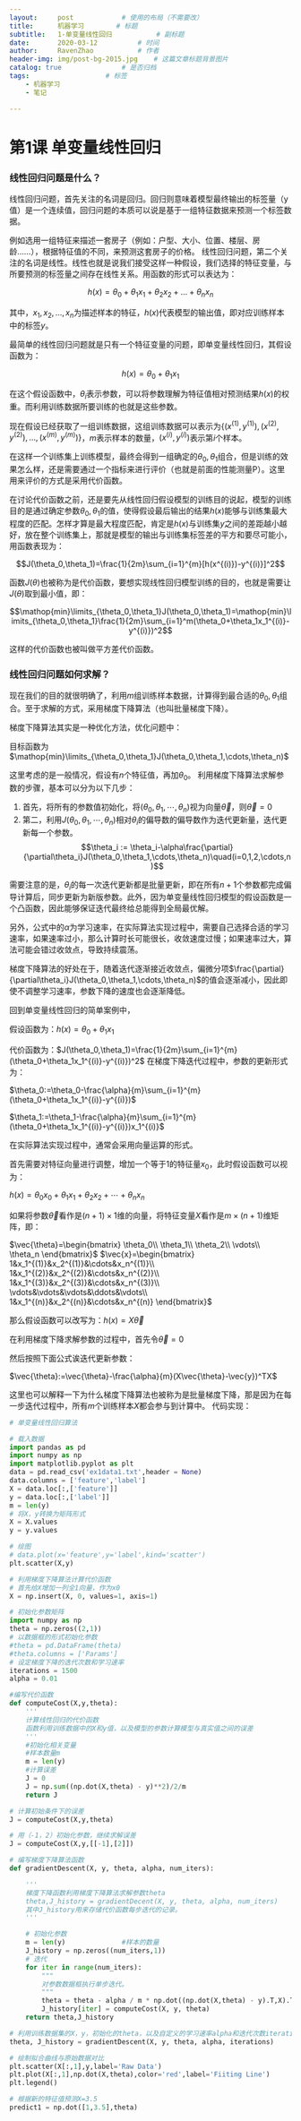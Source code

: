 ```yaml
---
layout:     post  			# 使用的布局（不需要改）
title:      机器学习		# 标题 
subtitle:   1-单变量线性回归    		# 副标题
date:       2020-03-12			# 时间
author:     RavenZhao	 		# 作者
header-img: img/post-bg-2015.jpg 	# 这篇文章标题背景图片
catalog: true 				# 是否归档
tags:					# 标签
    - 机器学习
    - 笔记

---
```


# 第1课 单变量线性回归

### 线性回归问题是什么？
线性回归问题，首先关注的名词是回归。回归则意味着模型最终输出的标签量（y值）是一个连续值，回归问题的本质可以说是基于一组特征数据来预测一个标签数据。

例如选用一组特征来描述一套房子（例如：户型、大小、位置、楼层、房龄……），根据特征值的不同，来预测这套房子的价格。
线性回归问题，第二个关注的名词是线性。线性也就是说我们接受这样一种假设，我们选择的特征变量，与所要预测的标签量之间存在线性关系。用函数的形式可以表达为：

$$h(x)=\theta_0+\theta_1x_1+\theta_2x_2+\ldots+\theta_nx_n$$

其中，${x_1,x_2,\ldots,x_n}$为描述样本的特征，$h(x)$代表模型的输出值，即对应训练样本中的标签$y$。

最简单的线性回归问题就是只有一个特征变量的问题，即单变量线性回归，其假设函数为：

$$h(x)=\theta_0+\theta_1x_1$$

在这个假设函数中，$\theta_i$表示参数，可以将参数理解为特征值相对预测结果$h(x)$的权重。而利用训练数据所要训练的也就是这些参数。

现在假设已经获取了一组训练数据，这组训练数据可以表示为$\{(x^{(1)},y^{(1)}),(x^{(2)},y^{(2)}),\ldots,(x^{(m)},y^{(m)})\}$，$m$表示样本的数量，$(x^{(i)},y^{(i)})$表示第$i$个样本。

在这样一个训练集上训练模型，最终会得到一组确定的$\theta_0,\theta_1$组合，但是训练的效果怎么样，还是需要通过一个指标来进行评价（也就是前面的性能测量P）。这里用来评价的方式是采用代价函数。

在讨论代价函数之前，还是要先从线性回归假设模型的训练目的说起，模型的训练目的是通过确定参数$\theta_0,\theta_1$的值，使得假设最后输出的结果$h(x)$能够与训练集最大程度的匹配。怎样才算是最大程度匹配，肯定是$h(x)$与训练集$y$之间的差距越小越好，放在整个训练集上，那就是模型的输出与训练集标签差的平方和要尽可能小，用函数表现为：

$$J(\theta_0,\theta_1)=\frac{1}{2m}\sum_{i=1}^{m}[h(x^{(i)})-y^{(i)}]^2$$

函数$J(\theta)$也被称为是代价函数，要想实现线性回归模型训练的目的，也就是需要让$J(\theta)$取到最小值，即：

$$\mathop{min}\limits_{\theta_0,\theta_1}J(\theta_0,\theta_1)=\mathop{min}\limits_{\theta_0,\theta_1}\frac{1}{2m}\sum_{i=1}^m(\theta_0+\theta_1x_1^{(i)}-y^{(i)})^2$$

这样的代价函数也被叫做平方差代价函数。

### 线性回归问题如何求解？
现在我们的目的就很明确了，利用$m$组训练样本数据，计算得到最合适的$\theta_0,\theta_1$组合。至于求解的方式，采用梯度下降算法（也叫批量梯度下降）。

梯度下降算法其实是一种优化方法，优化问题中：

目标函数为$\mathop{min}\limits_{\theta_0,\theta_1}J(\theta_0,\theta_1,\cdots,\theta_n)$

这里考虑的是一般情况，假设有$n$个特征值，再加$\theta_0$。
利用梯度下降算法求解参数的步骤，基本可以分为以下几步：

1. 首先，将所有的参数值初始化，将$(\theta_0,\theta_1,\cdots,\theta_n)$视为向量$\vec{\theta}$，则$\vec{\theta}=0$
2. 第二，利用$J(\theta_0,\theta_1,\cdots,\theta_n)$相对$\theta_i$的偏导数的偏导数作为迭代更新量，迭代更新每一个参数。
$$\theta_i := \theta_i-\alpha\frac{\partial}{\partial\theta_i}J(\theta_0,\theta_1,\cdots,\theta_n)\quad(i=0,1,2,\cdots,n)$$

需要注意的是，$\theta_i$的每一次迭代更新都是批量更新，即在所有$n+1$个参数都完成偏导计算后，同步更新为新版参数。此外，因为单变量线性回归模型的假设函数是一个凸函数，因此能够保证迭代最终给总能得到全局最优解。

另外，公式中的$\alpha$为学习速率，在实际算法实现过程中，需要自己选择合适的学习速率，如果速率过小，那么计算时长可能很长，收敛速度过慢；如果速率过大，算法可能会错过收敛点，导致持续震荡。

梯度下降算法的好处在于，随着迭代逐渐接近收敛点，偏微分项$\frac{\partial}{\partial\theta_i}J(\theta_0,\theta_1,\cdots,\theta_n)$的值会逐渐减小，因此即使不调整学习速率，参数下降的速度也会逐渐降低。

回到单变量线性回归的简单案例中，

假设函数为：$h(x)=\theta_0+\theta_1x_1$

代价函数为：$J(\theta_0,\theta_1)=\frac{1}{2m}\sum_{i=1}^{m}(\theta_0+\theta_1x_1^{(i)}-y^{(i)})^2$
在梯度下降迭代过程中，参数的更新形式为：

$\theta_0:=\theta_0-\frac{\alpha}{m}\sum_{i=1}^{m}(\theta_0+\theta_1x_1^{(i)}-y^{(i)})$

$\theta_1:=\theta_1-\frac{\alpha}{m}\sum_{i=1}^{m}(\theta_0+\theta_1x_1^{(i)}-y^{(i)})x_1^{(i)}$

在实际算法实现过程中，通常会采用向量运算的形式。

首先需要对特征向量进行调整，增加一个等于1的特征量$x_0$，此时假设函数可以视为：

$h(x)=\theta_0x_0+\theta_1x_1+\theta_2x_2+\cdots+\theta_nx_n$

如果将参数$\vec{\theta}$看作是$(n+1)\times1$维的向量，将特征变量$X$看作是$m\times(n+1)$维矩阵，即：

$\vec{\theta}=\begin{bmatrix}
\theta_0\\
\theta_1\\
\theta_2\\
\vdots\\
\theta_n    
\end{bmatrix}$
$\vec{x}=\begin{bmatrix}
1&x_1^{(1)}&x_2^{(1)}&\cdots&x_n^{(1)}\\
1&x_1^{(2)}&x_2^{(2)}&\cdots&x_n^{(2)}\\
1&x_1^{(3)}&x_2^{(3)}&\cdots&x_n^{(3)}\\
\vdots&\vdots&\vdots&\ddots&\vdots\\
1&x_1^{(n)}&x_2^{(n)}&\cdots&x_n^{(n)}    
\end{bmatrix}$

那么假设函数可以改写为：$h(x)=X\vec{\theta}$

在利用梯度下降求解参数的过程中，首先令$\vec{\theta}=0$

然后按照下面公式诶迭代更新参数：

$\vec{\theta}:=\vec{\theta}-\frac{\alpha}{m}(X\vec{\theta}-\vec{y})^TX$

这里也可以解释一下为什么梯度下降算法也被称为是批量梯度下降，那是因为在每一步迭代过程中，所有$m$个训练样本$X$都会参与到计算中。
代码实现：
```Python
# 单变量线性回归算法

# 载入数据
import pandas as pd
import numpy as np
import matplotlib.pyplot as plt
data = pd.read_csv('ex1data1.txt',header = None)
data.columns = ['feature','label']
X = data.loc[:,['feature']]
y = data.loc[:,['label']]
m = len(y)
# 将X，y转换为矩阵形式
X = X.values
y = y.values

# 绘图
# data.plot(x='feature',y='label',kind='scatter')
plt.scatter(X,y)

# 利用梯度下降算法计算代价函数
# 首先给X增加一列全1向量，作为x0
X = np.insert(X, 0, values=1, axis=1)

# 初始化参数矩阵
import numpy as np
theta = np.zeros((2,1))
# 以数据框的形式初始化参数
#theta = pd.DataFrame(theta)
#theta.columns = ['Params']
# 设定梯度下降的迭代次数和学习速率
iterations = 1500
alpha = 0.01

#编写代价函数
def computeCost(X,y,theta):
    '''
    计算线性回归的代价函数
    函数利用训练数据中的X和y值，以及模型的参数计算模型与真实值之间的误差
    '''
    #初始化相关变量
    #样本数量m
    m = len(y)
    #计算误差 
    J = 0
    J = np.sum((np.dot(X,theta) - y)**2)/2/m
    return J

# 计算初始条件下的误差
J = computeCost(X,y,theta)

# 用（-1，2）初始化参数，继续求解误差
J = computeCost(X,y,[[-1],[2]])

# 编写梯度下降算法函数
def gradientDescent(X, y, theta, alpha, num_iters):

    '''
    梯度下降函数利用梯度下降算法求解参数theta
    theta,J_history = gradientDecent(X, y, theta, alpha, num_iters)
    其中J_history用来存储代价函数每步迭代的记录。
    '''

    # 初始化参数
    m = len(y)              #样本的数量
    J_history = np.zeros((num_iters,1))
    # 迭代
    for iter in range(num_iters):
        """
        对参数数据框执行单步迭代。
        """
        theta = theta - alpha / m * np.dot((np.dot(X,theta) - y).T,X).T
        J_history[iter] = computeCost(X, y, theta)
    return theta,J_history

# 利用训练数据集的X，y，初始化的theta，以及自定义的学习速率alpha和迭代次数iterations进行模型训练，返回训练后的theta并记录误差的变化J_historty
theta, J_history = gradientDescent(X, y, theta, alpha, iterations)

# 绘制拟合曲线与原始数据对比
plt.scatter(X[:,1],y,label='Raw Data')
plt.plot(X[:,1],np.dot(X,theta),color='red',label='Fiiting Line')
plt.legend()

# 根据新的特征值预测X=3.5
predict1 = np.dot([1,3.5],theta)
```